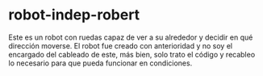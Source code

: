 # robot-indep-robert
Este es un robot con ruedas capaz de ver a su alrededor y decidir en qué dirección moverse. El robot fue creado con anterioridad y no soy el encargado del cableado de este, más bien, solo trato el código y recableo lo necesario para que pueda funcionar en condiciones.
